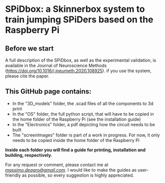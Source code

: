 # SPiDbox: a Skinnerbox system to train jumping SPiDers based on the Raspberry Pi

## Before we start
A full description of the SPiDbox, as well as the experimental validation, is available in the Journal of Neuroscience Methods (https://doi.org/10.1016/j.jneumeth.2020.108925). if you use the system, please cite the paper.

## This GitHub page contains:
* In the "3D_models" folder, the .scad files of all the components to 3d print
* In the "OS" folder, the full python script, that will have to be copied in the home folder of the Raspberry Pi (see the installation guide)
* In the "Electronics" folder, a pdf depicting how the circuit needs to be built
* The "screenImages" folder is part of a work in progress. For now, it only needs to be copied inside the home folder of the Raspberry Pi

**Inside each folder you will find a guide for printing, installation and building, respectively.**

For any request or comment, please contact me at *massimo.deagro@gmail.com*. I would like to make the guides as user-friendly as possible, so every suggestion is highly appreciated.
